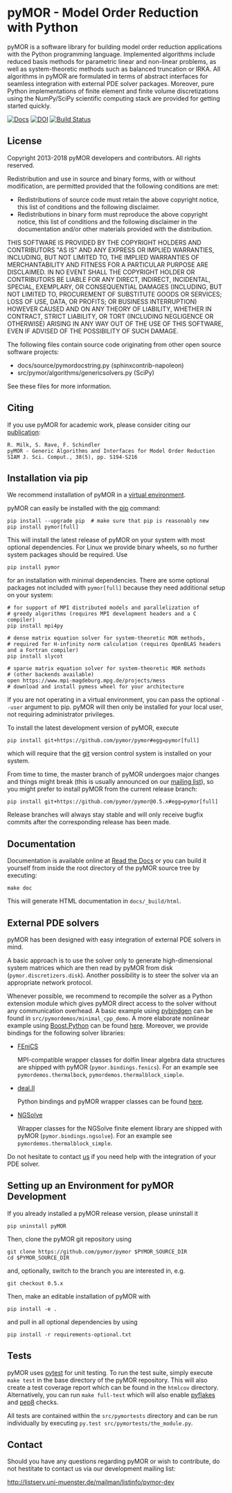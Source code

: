 pyMOR - Model Order Reduction with Python
=========================================

pyMOR is a software library for building model order
reduction applications with the Python programming language. Implemented
algorithms include reduced basis methods for parametric linear and non-linear
problems, as well as system-theoretic methods such as balanced truncation or
IRKA.  All algorithms in pyMOR are formulated in terms of abstract interfaces
for seamless integration with external PDE solver packages.  Moreover, pure
Python implementations of finite element and finite volume discretizations
using the NumPy/SciPy scientific computing stack are
provided for getting started quickly.

[![Docs](https://readthedocs.org/projects/pymor/badge/?version=latest)](https://pymor.readthedocs.org)
[![DOI](https://zenodo.org/badge/9220688.svg)](https://zenodo.org/badge/latestdoi/9220688)
[![Build Status](https://travis-ci.org/pymor/pymor.png?branch=master)](https://travis-ci.org/pymor/pymor)


License
-------

Copyright 2013-2018 pyMOR developers and contributors. All rights reserved.

Redistribution and use in source and binary forms, with or without modification, are permitted provided that the
following conditions are met:

* Redistributions of source code must retain the above copyright notice, this list of conditions and the following
  disclaimer.
* Redistributions in binary form must reproduce the above copyright notice, this list of conditions and the following
  disclaimer in the documentation and/or other materials provided with the distribution.

THIS SOFTWARE IS PROVIDED BY THE COPYRIGHT HOLDERS AND CONTRIBUTORS "AS IS" AND ANY EXPRESS OR IMPLIED WARRANTIES,
INCLUDING, BUT NOT LIMITED TO, THE IMPLIED WARRANTIES OF MERCHANTABILITY AND FITNESS FOR A PARTICULAR PURPOSE ARE
DISCLAIMED. IN NO EVENT SHALL THE COPYRIGHT HOLDER OR CONTRIBUTORS BE LIABLE FOR ANY DIRECT, INDIRECT, INCIDENTAL,
SPECIAL, EXEMPLARY, OR CONSEQUENTIAL DAMAGES (INCLUDING, BUT NOT LIMITED TO, PROCUREMENT OF SUBSTITUTE GOODS OR
SERVICES; LOSS OF USE, DATA, OR PROFITS; OR BUSINESS INTERRUPTION) HOWEVER CAUSED AND ON ANY THEORY OF LIABILITY,
WHETHER IN CONTRACT, STRICT LIABILITY, OR TORT (INCLUDING NEGLIGENCE OR OTHERWISE) ARISING IN ANY WAY OUT OF THE USE OF
THIS SOFTWARE, EVEN IF ADVISED OF THE POSSIBILITY OF SUCH DAMAGE.


The following files contain source code originating from other open source software projects:

* docs/source/pymordocstring.py  (sphinxcontrib-napoleon)
* src/pymor/algorithms/genericsolvers.py (SciPy)

See these files for more information.


Citing
------

If you use pyMOR for academic work, please consider citing our
[publication](https://epubs.siam.org/doi/abs/10.1137/15M1026614):

	R. Milk, S. Rave, F. Schindler
	pyMOR - Generic Algorithms and Interfaces for Model Order Reduction
	SIAM J. Sci. Comput., 38(5), pp. S194-S216



Installation via pip
--------------------

We recommend installation of pyMOR in a [virtual environment](https://virtualenv.pypa.io/en/latest/).

pyMOR can easily be installed with the [pip](https://pip.pypa.io/en/stable/)
command:

    pip install --upgrade pip  # make sure that pip is reasonably new
    pip install pymor[full]

This will install the latest release of pyMOR on your system with most optional
dependencies.
For Linux we provide binary wheels, so no further system packages should
be required. Use

    pip install pymor

for an installation with minimal dependencies.
There are some optional packages not included with `pymor[full]`
because they need additional setup on your system:

    # for support of MPI distributed models and parallelization of
    # greedy algorithms (requires MPI development headers and a C compiler)
    pip install mpi4py

    # dense matrix equation solver for system-theoretic MOR methods,
    # required for H-infinity norm calculation (requires OpenBLAS headers and a Fortran compiler)
    pip install slycot

    # sparse matrix equation solver for system-theoretic MOR methods
    # (other backends available)
    open https://www.mpi-magdeburg.mpg.de/projects/mess
    # download and install pymess wheel for your architecture

If you are not operating in a virtual environment, you can pass the optional `--user`
argument to pip. pyMOR will then only be installed for your
local user, not requiring administrator privileges.

To install the latest development version of pyMOR, execute

    pip install git+https://github.com/pymor/pymor#egg=pymor[full]

which will require that the [git](https://git-scm.com/) version control system is
installed on your system.

From time to time, the master branch of pyMOR undergoes major changes and things
might break (this is usually announced on our
[mailing list](http://listserv.uni-muenster.de/mailman/listinfo/pymor-dev)),
so you might prefer to install pyMOR from the current release branch:

    pip install git+https://github.com/pymor/pymor@0.5.x#egg=pymor[full]

Release branches will always stay stable and will only receive bugfix commits
after the corresponding release has been made.


Documentation
-------------

Documentation is available online at [Read the Docs](https://pymor.readthedocs.org/)
or you can build it yourself from inside the root directory of the pyMOR source tree
by executing:

    make doc

This will generate HTML documentation in `docs/_build/html`.


External PDE solvers
--------------------

pyMOR has been designed with easy integration of external PDE solvers
in mind.

A basic approach is to use the solver only to generate high-dimensional
system matrices which are then read by pyMOR from disk (`pymor.discretizers.disk`).
Another possibility is to steer the solver via an appropriate network
protocol.

Whenever possible, we recommend to recompile the solver as a
Python extension module which gives pyMOR direct access to the solver without
any communication overhead. A basic example using
[pybindgen](https://github.com/gjcarneiro/pybindgen) can be found in
`src/pymordemos/minimal_cpp_demo`. A more elaborate nonlinear example
using [Boost.Python](http://www.boost.org/) can be found
[here](https://github.com/pymor/dune-burgers-demo). Moreover,
we provide bindings for the following solver libraries:

* [FEniCS](http://fenicsproject.org)

    MPI-compatible wrapper classes for dolfin linear algebra data structures are
    shipped with pyMOR (`pymor.bindings.fenics`).
    For an example see `pymordemos.thermalbock`, `pymordemos.thermalblock_simple`.

* [deal.II](https://dealii.org)

    Python bindings and pyMOR wrapper classes can be found
    [here](https://github.com/pymor/pymor-deal.II).

* [NGSolve](https://ngsolve.org)

    Wrapper classes for the NGSolve finite element library are shipped with pyMOR
    (`pymor.bindings.ngsolve`).
    For an example see `pymordemos.thermalblock_simple`.


Do not hesitate to contact
[us](http://listserv.uni-muenster.de/mailman/listinfo/pymor-dev) if you
need help with the integration of your PDE solver.


Setting up an Environment for pyMOR Development
-----------------------------------------------

If you already installed a pyMOR release version, please uninstall it

    pip uninstall pyMOR

Then, clone the pyMOR git repository using

    git clone https://github.com/pymor/pymor $PYMOR_SOURCE_DIR
    cd $PYMOR_SOURCE_DIR

and, optionally, switch to the branch you are interested in, e.g.

    git checkout 0.5.x

Then, make an editable installation of pyMOR with

    pip install -e .

and pull in all optional dependencies by using

    pip install -r requirements-optional.txt


Tests
-----

pyMOR uses [pytest](https://pytest.org/) for unit testing. To run the test suite,
simply execute `make test` in the base directory of the pyMOR repository. This
will also create a test coverage report which can be found in the `htmlcov`
directory. Alternatively, you can run `make full-test` which will also enable
[pyflakes](https://pypi.python.org/pypi/pyflakes) and
[pep8](https://www.python.org/dev/peps/pep-0008/) checks.

All tests are contained within the `src/pymortests` directory and can be run
individually by executing `py.test src/pymortests/the_module.py`.


Contact
-------

Should you have any questions regarding pyMOR or wish to contribute,
do not hestitate to contact us via our development mailing list:

<http://listserv.uni-muenster.de/mailman/listinfo/pymor-dev>
